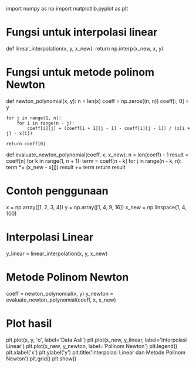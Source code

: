 import numpy as np
import matplotlib.pyplot as plt

# Fungsi untuk interpolasi linear
def linear_interpolation(x, y, x_new):
    return np.interp(x_new, x, y)

# Fungsi untuk metode polinom Newton
def newton_polynomial(x, y):
    n = len(x)
    coeff = np.zeros((n, n))
    coeff[:, 0] = y

    for j in range(1, n):
        for i in range(n - j):
            coeff[i][j] = (coeff[i + 1][j - 1] - coeff[i][j - 1]) / (x[i + j] - x[i])

    return coeff[0]

def evaluate_newton_polynomial(coeff, x, x_new):
    n = len(coeff) - 1
    result = coeff[n]
    for k in range(1, n + 1):
        term = coeff[n - k]
        for j in range(n - k, n):
            term *= (x_new - x[j])
        result += term
    return result

# Contoh penggunaan
x = np.array([1, 2, 3, 4])
y = np.array([1, 4, 9, 16])
x_new = np.linspace(1, 4, 100)

# Interpolasi Linear
y_linear = linear_interpolation(x, y, x_new)

# Metode Polinom Newton
coeff = newton_polynomial(x, y)
y_newton = evaluate_newton_polynomial(coeff, x, x_new)

# Plot hasil
plt.plot(x, y, 'o', label='Data Asli')
plt.plot(x_new, y_linear, label='Interpolasi Linear')
plt.plot(x_new, y_newton, label='Polinom Newton')
plt.legend()
plt.xlabel('x')
plt.ylabel('y')
plt.title('Interpolasi Linear dan Metode Polinom Newton')
plt.grid()
plt.show()
